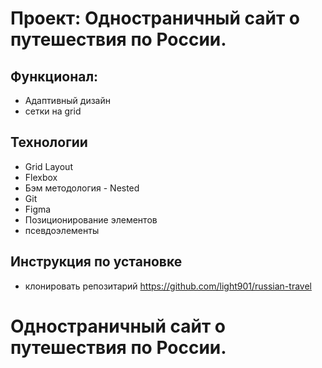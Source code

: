 # Проект: Одностраничный сайт о путешествия по России.

## Функционал:
* Адаптивный дизайн
* сетки на grid

## Технологии
* Grid Layout
* Flexbox
* Бэм методология - Nested
* Git
* Figma
* Позиционирование элементов
* псевдоэлементы

## Инструкция по установке
* клонировать репозитарий https://github.com/light901/russian-travel

# Одностраничный сайт о путешествия по России.
